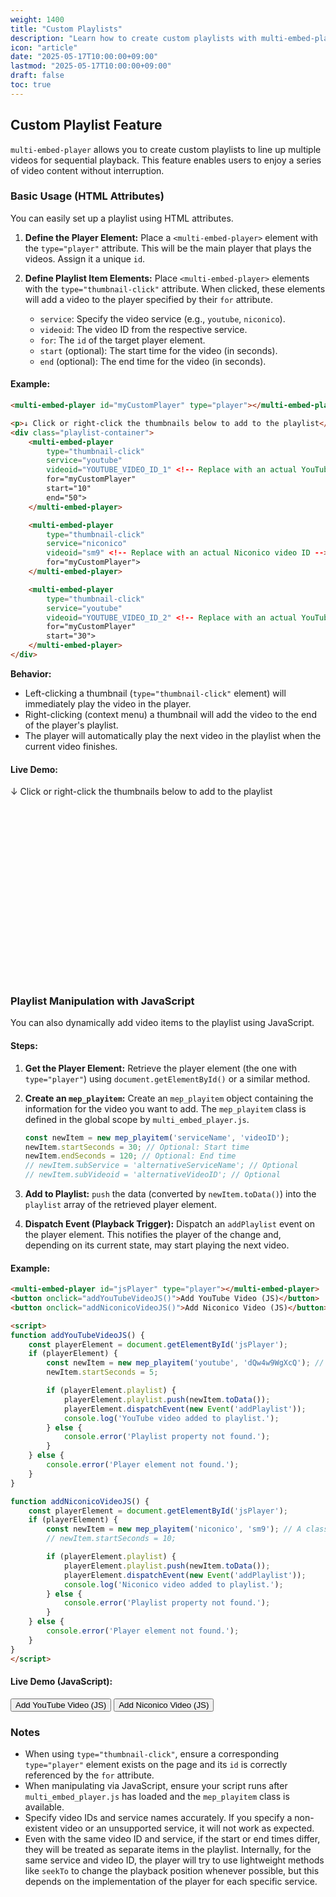 ```yaml
---
weight: 1400
title: "Custom Playlists"
description: "Learn how to create custom playlists with multi-embed-player and play videos sequentially."
icon: "article"
date: "2025-05-17T10:00:00+09:00"
lastmod: "2025-05-17T10:00:00+09:00"
draft: false
toc: true
---
```


<!--load api-->
<script src="https://cdn.jsdelivr.net/gh/bonjinnorenka/multi_embed_player@v2/multi_embed_player.js"></script>

<style>
    multi-embed-player {
        width: 480px;
        height: 270px;
        max-width: 100%;
    }
    multi-embed-player[type="thumbnail-click"] {
        min-width: 240px;
        min-height: 135px;
        margin-right: 10px; /* Space between thumbnails */
    }
    .playlist-container {
        display: flex;
        overflow-x: auto; /* Horizontal scroll for many thumbnails */
        padding-bottom: 10px;
    }
</style>

## Custom Playlist Feature

`multi-embed-player` allows you to create custom playlists to line up multiple videos for sequential playback.
This feature enables users to enjoy a series of video content without interruption.

### Basic Usage (HTML Attributes)

You can easily set up a playlist using HTML attributes.

1.  **Define the Player Element:**
    Place a `<multi-embed-player>` element with the `type="player"` attribute. This will be the main player that plays the videos. Assign it a unique `id`.

2.  **Define Playlist Item Elements:**
    Place `<multi-embed-player>` elements with the `type="thumbnail-click"` attribute. When clicked, these elements will add a video to the player specified by their `for` attribute.
    *   `service`: Specify the video service (e.g., `youtube`, `niconico`).
    *   `videoid`: The video ID from the respective service.
    *   `for`: The `id` of the target player element.
    *   `start` (optional): The start time for the video (in seconds).
    *   `end` (optional): The end time for the video (in seconds).

#### Example:

```html
<multi-embed-player id="myCustomPlayer" type="player"></multi-embed-player>

<p>↓ Click or right-click the thumbnails below to add to the playlist</p>
<div class="playlist-container">
    <multi-embed-player
        type="thumbnail-click"
        service="youtube"
        videoid="YOUTUBE_VIDEO_ID_1" <!-- Replace with an actual YouTube video ID -->
        for="myCustomPlayer"
        start="10"
        end="50">
    </multi-embed-player>

    <multi-embed-player
        type="thumbnail-click"
        service="niconico"
        videoid="sm9" <!-- Replace with an actual Niconico video ID -->
        for="myCustomPlayer">
    </multi-embed-player>

    <multi-embed-player
        type="thumbnail-click"
        service="youtube"
        videoid="YOUTUBE_VIDEO_ID_2" <!-- Replace with an actual YouTube video ID -->
        for="myCustomPlayer"
        start="30">
    </multi-embed-player>
</div>
```

**Behavior:**
*   Left-clicking a thumbnail (`type="thumbnail-click"` element) will immediately play the video in the player.
*   Right-clicking (context menu) a thumbnail will add the video to the end of the player's playlist.
*   The player will automatically play the next video in the playlist when the current video finishes.

#### Live Demo:

<multi-embed-player id="myCustomPlayer_Demo_EN" type="player"></multi-embed-player>

<p>↓ Click or right-click the thumbnails below to add to the playlist</p>
<div class="playlist-container">
    <multi-embed-player
        type="thumbnail-click"
        service="youtube"
        videoid="0ngyl5gbEQQ"
        for="myCustomPlayer_Demo_EN"
        start="10"
        end="50">
    </multi-embed-player>
    <multi-embed-player
        type="thumbnail-click"
        service="niconico"
        videoid="sm15885393"
        for="myCustomPlayer_Demo_EN">
    </multi-embed-player>
    <multi-embed-player
        type="thumbnail-click"
        service="youtube"
        videoid="H4C23eF_r2Q" 
        for="myCustomPlayer_Demo_EN"
        start="30">
    </multi-embed-player>
</div>

### Playlist Manipulation with JavaScript

You can also dynamically add video items to the playlist using JavaScript.

#### Steps:

1.  **Get the Player Element:**
    Retrieve the player element (the one with `type="player"`) using `document.getElementById()` or a similar method.

2.  **Create an `mep_playitem`:**
    Create an `mep_playitem` object containing the information for the video you want to add.
    The `mep_playitem` class is defined in the global scope by `multi_embed_player.js`.
    ```javascript
    const newItem = new mep_playitem('serviceName', 'videoID');
    newItem.startSeconds = 30; // Optional: Start time
    newItem.endSeconds = 120; // Optional: End time
    // newItem.subService = 'alternativeServiceName'; // Optional
    // newItem.subVideoid = 'alternativeVideoID'; // Optional
    ```

3.  **Add to Playlist:**
    `push` the data (converted by `newItem.toData()`) into the `playlist` array of the retrieved player element.

4.  **Dispatch Event (Playback Trigger):**
    Dispatch an `addPlaylist` event on the player element. This notifies the player of the change and, depending on its current state, may start playing the next video.

#### Example:

```html
<multi-embed-player id="jsPlayer" type="player"></multi-embed-player>
<button onclick="addYouTubeVideoJS()">Add YouTube Video (JS)</button>
<button onclick="addNiconicoVideoJS()">Add Niconico Video (JS)</button>

<script>
function addYouTubeVideoJS() {
    const playerElement = document.getElementById('jsPlayer');
    if (playerElement) {
        const newItem = new mep_playitem('youtube', 'dQw4w9WgXcQ'); // A well-known video ID
        newItem.startSeconds = 5;

        if (playerElement.playlist) {
            playerElement.playlist.push(newItem.toData());
            playerElement.dispatchEvent(new Event('addPlaylist'));
            console.log('YouTube video added to playlist.');
        } else {
            console.error('Playlist property not found.');
        }
    } else {
        console.error('Player element not found.');
    }
}

function addNiconicoVideoJS() {
    const playerElement = document.getElementById('jsPlayer');
    if (playerElement) {
        const newItem = new mep_playitem('niconico', 'sm9'); // A classic video ID
        // newItem.startSeconds = 10;

        if (playerElement.playlist) {
            playerElement.playlist.push(newItem.toData());
            playerElement.dispatchEvent(new Event('addPlaylist'));
            console.log('Niconico video added to playlist.');
        } else {
            console.error('Playlist property not found.');
        }
    } else {
        console.error('Player element not found.');
    }
}
</script>
```

#### Live Demo (JavaScript):

<multi-embed-player id="jsPlayer_Demo_EN" type="player"></multi-embed-player>
<button onclick="addYouTubeVideoJS_Demo_EN()">Add YouTube Video (JS)</button>
<button onclick="addNiconicoVideoJS_Demo_EN()">Add Niconico Video (JS)</button>

<script>
function addYouTubeVideoJS_Demo_EN() {
    const playerElement = document.getElementById('jsPlayer_Demo_EN');
    if (playerElement) {
        const newItem = new mep_playitem('youtube', 'dQw4w9WgXcQ');
        newItem.startSeconds = 5;

        if (playerElement.playlist) {
            playerElement.playlist.push(newItem.toData());
            playerElement.dispatchEvent(new Event('addPlaylist'));
            alert('YouTube video added to playlist.');
        } else {
            alert('Playlist property not found.');
        }
    } else {
        alert('Player element not found.');
    }
}

function addNiconicoVideoJS_Demo_EN() {
    const playerElement = document.getElementById('jsPlayer_Demo_EN');
    if (playerElement) {
        const newItem = new mep_playitem('niconico', 'sm9');

        if (playerElement.playlist) {
            playerElement.playlist.push(newItem.toData());
            playerElement.dispatchEvent(new Event('addPlaylist'));
            alert('Niconico video added to playlist.');
        } else {
            alert('Playlist property not found.');
        }
    } else {
        alert('Player element not found.');
    }
}
</script>

### Notes
*   When using `type="thumbnail-click"`, ensure a corresponding `type="player"` element exists on the page and its `id` is correctly referenced by the `for` attribute.
*   When manipulating via JavaScript, ensure your script runs after `multi_embed_player.js` has loaded and the `mep_playitem` class is available.
*   Specify video IDs and service names accurately. If you specify a non-existent video or an unsupported service, it will not work as expected.
*   Even with the same video ID and service, if the start or end times differ, they will be treated as separate items in the playlist. Internally, for the same service and video ID, the player will try to use lightweight methods like `seekTo` to change the playback position whenever possible, but this depends on the implementation of the player for each specific service.